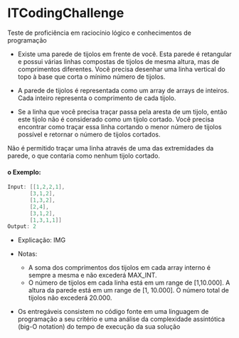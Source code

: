 # ITCodingChallenge
Teste de proficiência em raciocínio lógico e conhecimentos de programação

- Existe uma parede de tijolos em frente de você. Esta parede é retangular e possui várias linhas compostas de tijolos de 
mesma altura, mas de comprimentos diferentes. Você precisa desenhar uma linha vertical do topo à base que corta o 
mínimo número de tijolos.

- A parede de tijolos é representada como um array de arrays de inteiros. Cada inteiro representa o comprimento de cada 
tijolo.

- Se a linha que você precisa traçar passa pela aresta de um tijolo, então este tijolo não é considerado como um tijolo 
cortado. Você precisa encontrar como traçar essa linha cortando o menor número de tijolos possível e retornar o número 
de tijolos cortados.

Não é permitido traçar uma linha através de uma das extremidades da parede, o que contaria como nenhum tijolo 
cortado.
#### o Exemplo:
```C#
Input: [[1,2,2,1],
       [3,1,2],
       [1,3,2],
       [2,4],
       [3,1,2],
       [1,3,1,1]]
Output: 2
```
- Explicação:
IMG
- Notas:
  - A soma dos comprimentos dos tijolos em cada array interno é sempre a mesma e não excederá MAX_INT.
  - O número de tijolos em cada linha está em um range de [1,10.000]. A altura da parede está em um range de [1, 10.000]. O número total de tijolos não excederá 20.000.

- Os entregáveis consistem no código fonte em uma linguagem de programação a seu critério e uma análise da complexidade assintótica (big-O notation) do tempo de execução da sua solução
